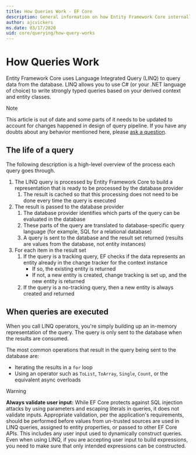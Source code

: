 ```yaml
---
title: How Queries Work - EF Core
description: General information on how Entity Framework Core internally compiles and executes queries
author: ajcvickers
ms.date: 03/17/2020
uid: core/querying/how-query-works
---
```


# How Queries Work

Entity Framework Core uses Language Integrated Query (LINQ) to query data from the database. LINQ allows you to use C# (or your .NET language of choice) to write strongly typed queries based on your derived context and entity classes.

> [!NOTE]
> This article is out of date and some parts of it needs to be updated to account for changes happened in design of query pipeline. If you have any doubts about any behavior mentioned here, please [ask a question](https://github.com/dotnet/efcore/issues/new/choose).

## The life of a query

The following description is a high-level overview of the process each query goes through.

1. The LINQ query is processed by Entity Framework Core to build a representation that is ready to be processed by the database provider
   1. The result is cached so that this processing does not need to be done every time the query is executed
2. The result is passed to the database provider
   1. The database provider identifies which parts of the query can be evaluated in the database
   2. These parts of the query are translated to database-specific query language (for example, SQL for a relational database)
   3. A query is sent to the database and the result set returned (results are values from the database, not entity instances)
3. For each item in the result set
   1. If the query is a tracking query, EF checks if the data represents an entity already in the change tracker for the context instance
      * If so, the existing entity is returned
      * If not, a new entity is created, change tracking is set up, and the new entity is returned
   2. If the query is a no-tracking query, then a new entity is always created and returned

## When queries are executed

When you call LINQ operators, you're simply building up an in-memory representation of the query. The query is only sent to the database when the results are consumed.

The most common operations that result in the query being sent to the database are:

* Iterating the results in a `for` loop
* Using an operator such as `ToList`, `ToArray`, `Single`, `Count`, or the equivalent async overloads

> [!WARNING]
> **Always validate user input:** While EF Core protects against SQL injection attacks by using parameters and escaping literals in queries, it does not validate inputs. Appropriate validation, per the application's requirements, should be performed before values from un-trusted sources are used in LINQ queries, assigned to entity properties, or passed to other EF Core APIs. This includes any user input used to dynamically construct queries. Even when using LINQ, if you are accepting user input to build expressions, you need to make sure that only intended expressions can be constructed.
